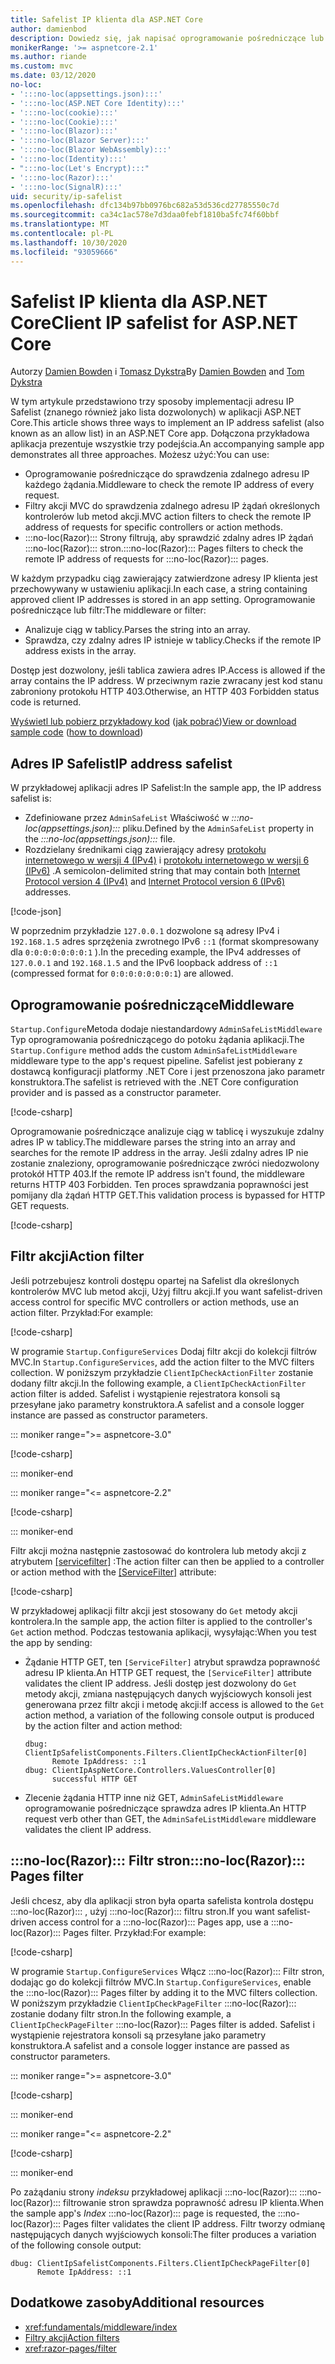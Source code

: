 ```yaml
---
title: Safelist IP klienta dla ASP.NET Core
author: damienbod
description: Dowiedz się, jak napisać oprogramowanie pośredniczące lub filtry akcji, aby zweryfikować zdalne adresy IP w odniesieniu do listy zatwierdzonych adresów IP.
monikerRange: '>= aspnetcore-2.1'
ms.author: riande
ms.custom: mvc
ms.date: 03/12/2020
no-loc:
- ':::no-loc(appsettings.json):::'
- ':::no-loc(ASP.NET Core Identity):::'
- ':::no-loc(cookie):::'
- ':::no-loc(Cookie):::'
- ':::no-loc(Blazor):::'
- ':::no-loc(Blazor Server):::'
- ':::no-loc(Blazor WebAssembly):::'
- ':::no-loc(Identity):::'
- ":::no-loc(Let's Encrypt):::"
- ':::no-loc(Razor):::'
- ':::no-loc(SignalR):::'
uid: security/ip-safelist
ms.openlocfilehash: dfc134b97bb0976bc682a53d536cd27785550c7d
ms.sourcegitcommit: ca34c1ac578e7d3daa0febf1810ba5fc74f60bbf
ms.translationtype: MT
ms.contentlocale: pl-PL
ms.lasthandoff: 10/30/2020
ms.locfileid: "93059666"
---
```

# <a name="client-ip-safelist-for-aspnet-core"></a><span data-ttu-id="ec84c-103">Safelist IP klienta dla ASP.NET Core</span><span class="sxs-lookup"><span data-stu-id="ec84c-103">Client IP safelist for ASP.NET Core</span></span>

<span data-ttu-id="ec84c-104">Autorzy [Damien Bowden](https://twitter.com/damien_bod) i [Tomasz Dykstra](https://github.com/tdykstra)</span><span class="sxs-lookup"><span data-stu-id="ec84c-104">By [Damien Bowden](https://twitter.com/damien_bod) and [Tom Dykstra](https://github.com/tdykstra)</span></span>
 
<span data-ttu-id="ec84c-105">W tym artykule przedstawiono trzy sposoby implementacji adresu IP Safelist (znanego również jako lista dozwolonych) w aplikacji ASP.NET Core.</span><span class="sxs-lookup"><span data-stu-id="ec84c-105">This article shows three ways to implement an IP address safelist (also known as an allow list) in an ASP.NET Core app.</span></span> <span data-ttu-id="ec84c-106">Dołączona przykładowa aplikacja prezentuje wszystkie trzy podejścia.</span><span class="sxs-lookup"><span data-stu-id="ec84c-106">An accompanying sample app demonstrates all three approaches.</span></span> <span data-ttu-id="ec84c-107">Możesz użyć:</span><span class="sxs-lookup"><span data-stu-id="ec84c-107">You can use:</span></span>

* <span data-ttu-id="ec84c-108">Oprogramowanie pośredniczące do sprawdzenia zdalnego adresu IP każdego żądania.</span><span class="sxs-lookup"><span data-stu-id="ec84c-108">Middleware to check the remote IP address of every request.</span></span>
* <span data-ttu-id="ec84c-109">Filtry akcji MVC do sprawdzenia zdalnego adresu IP żądań określonych kontrolerów lub metod akcji.</span><span class="sxs-lookup"><span data-stu-id="ec84c-109">MVC action filters to check the remote IP address of requests for specific controllers or action methods.</span></span>
* <span data-ttu-id="ec84c-110">:::no-loc(Razor)::: Strony filtrują, aby sprawdzić zdalny adres IP żądań :::no-loc(Razor)::: stron.</span><span class="sxs-lookup"><span data-stu-id="ec84c-110">:::no-loc(Razor)::: Pages filters to check the remote IP address of requests for :::no-loc(Razor)::: pages.</span></span>

<span data-ttu-id="ec84c-111">W każdym przypadku ciąg zawierający zatwierdzone adresy IP klienta jest przechowywany w ustawieniu aplikacji.</span><span class="sxs-lookup"><span data-stu-id="ec84c-111">In each case, a string containing approved client IP addresses is stored in an app setting.</span></span> <span data-ttu-id="ec84c-112">Oprogramowanie pośredniczące lub filtr:</span><span class="sxs-lookup"><span data-stu-id="ec84c-112">The middleware or filter:</span></span>

* <span data-ttu-id="ec84c-113">Analizuje ciąg w tablicy.</span><span class="sxs-lookup"><span data-stu-id="ec84c-113">Parses the string into an array.</span></span> 
* <span data-ttu-id="ec84c-114">Sprawdza, czy zdalny adres IP istnieje w tablicy.</span><span class="sxs-lookup"><span data-stu-id="ec84c-114">Checks if the remote IP address exists in the array.</span></span>

<span data-ttu-id="ec84c-115">Dostęp jest dozwolony, jeśli tablica zawiera adres IP.</span><span class="sxs-lookup"><span data-stu-id="ec84c-115">Access is allowed if the array contains the IP address.</span></span> <span data-ttu-id="ec84c-116">W przeciwnym razie zwracany jest kod stanu zabroniony protokołu HTTP 403.</span><span class="sxs-lookup"><span data-stu-id="ec84c-116">Otherwise, an HTTP 403 Forbidden status code is returned.</span></span>

<span data-ttu-id="ec84c-117">[Wyświetl lub pobierz przykładowy kod](https://github.com/dotnet/AspNetCore.Docs/tree/master/aspnetcore/security/ip-safelist/samples) ([jak pobrać](xref:index#how-to-download-a-sample))</span><span class="sxs-lookup"><span data-stu-id="ec84c-117">[View or download sample code](https://github.com/dotnet/AspNetCore.Docs/tree/master/aspnetcore/security/ip-safelist/samples) ([how to download](xref:index#how-to-download-a-sample))</span></span>

## <a name="ip-address-safelist"></a><span data-ttu-id="ec84c-118">Adres IP Safelist</span><span class="sxs-lookup"><span data-stu-id="ec84c-118">IP address safelist</span></span>

<span data-ttu-id="ec84c-119">W przykładowej aplikacji adres IP Safelist:</span><span class="sxs-lookup"><span data-stu-id="ec84c-119">In the sample app, the IP address safelist is:</span></span>

* <span data-ttu-id="ec84c-120">Zdefiniowane przez `AdminSafeList` Właściwość w *:::no-loc(appsettings.json):::* pliku.</span><span class="sxs-lookup"><span data-stu-id="ec84c-120">Defined by the `AdminSafeList` property in the *:::no-loc(appsettings.json):::* file.</span></span>
* <span data-ttu-id="ec84c-121">Rozdzielany średnikami ciąg zawierający adresy [protokołu internetowego w wersji 4 (IPv4)](https://wikipedia.org/wiki/IPv4) i [protokołu internetowego w wersji 6 (IPv6)](https://wikipedia.org/wiki/IPv6) .</span><span class="sxs-lookup"><span data-stu-id="ec84c-121">A semicolon-delimited string that may contain both [Internet Protocol version 4 (IPv4)](https://wikipedia.org/wiki/IPv4) and [Internet Protocol version 6 (IPv6)](https://wikipedia.org/wiki/IPv6) addresses.</span></span>

[!code-json[](ip-safelist/samples/3.x/ClientIpAspNetCore/:::no-loc(appsettings.json):::?range=1-3&highlight=2)]

<span data-ttu-id="ec84c-122">W poprzednim przykładzie `127.0.0.1` dozwolone są adresy IPv4 i `192.168.1.5` adres sprzężenia zwrotnego IPv6 `::1` (format skompresowany dla `0:0:0:0:0:0:0:1` ).</span><span class="sxs-lookup"><span data-stu-id="ec84c-122">In the preceding example, the IPv4 addresses of `127.0.0.1` and `192.168.1.5` and the IPv6 loopback address of `::1` (compressed format for `0:0:0:0:0:0:0:1`) are allowed.</span></span>

## <a name="middleware"></a><span data-ttu-id="ec84c-123">Oprogramowanie pośredniczące</span><span class="sxs-lookup"><span data-stu-id="ec84c-123">Middleware</span></span>

<span data-ttu-id="ec84c-124">`Startup.Configure`Metoda dodaje niestandardowy `AdminSafeListMiddleware` Typ oprogramowania pośredniczącego do potoku żądania aplikacji.</span><span class="sxs-lookup"><span data-stu-id="ec84c-124">The `Startup.Configure` method adds the custom `AdminSafeListMiddleware` middleware type to the app's request pipeline.</span></span> <span data-ttu-id="ec84c-125">Safelist jest pobierany z dostawcą konfiguracji platformy .NET Core i jest przenoszona jako parametr konstruktora.</span><span class="sxs-lookup"><span data-stu-id="ec84c-125">The safelist is retrieved with the .NET Core configuration provider and is passed as a constructor parameter.</span></span>

[!code-csharp[](ip-safelist/samples/3.x/ClientIpAspNetCore/Startup.cs?name=snippet_ConfigureAddMiddleware)]

<span data-ttu-id="ec84c-126">Oprogramowanie pośredniczące analizuje ciąg w tablicę i wyszukuje zdalny adres IP w tablicy.</span><span class="sxs-lookup"><span data-stu-id="ec84c-126">The middleware parses the string into an array and searches for the remote IP address in the array.</span></span> <span data-ttu-id="ec84c-127">Jeśli zdalny adres IP nie zostanie znaleziony, oprogramowanie pośredniczące zwróci niedozwolony protokół HTTP 403.</span><span class="sxs-lookup"><span data-stu-id="ec84c-127">If the remote IP address isn't found, the middleware returns HTTP 403 Forbidden.</span></span> <span data-ttu-id="ec84c-128">Ten proces sprawdzania poprawności jest pomijany dla żądań HTTP GET.</span><span class="sxs-lookup"><span data-stu-id="ec84c-128">This validation process is bypassed for HTTP GET requests.</span></span>

[!code-csharp[](ip-safelist/samples/Shared/ClientIpSafelistComponents/Middlewares/AdminSafeListMiddleware.cs?name=snippet_ClassOnly)]

## <a name="action-filter"></a><span data-ttu-id="ec84c-129">Filtr akcji</span><span class="sxs-lookup"><span data-stu-id="ec84c-129">Action filter</span></span>

<span data-ttu-id="ec84c-130">Jeśli potrzebujesz kontroli dostępu opartej na Safelist dla określonych kontrolerów MVC lub metod akcji, Użyj filtru akcji.</span><span class="sxs-lookup"><span data-stu-id="ec84c-130">If you want safelist-driven access control for specific MVC controllers or action methods, use an action filter.</span></span> <span data-ttu-id="ec84c-131">Przykład:</span><span class="sxs-lookup"><span data-stu-id="ec84c-131">For example:</span></span>

[!code-csharp[](ip-safelist/samples/Shared/ClientIpSafelistComponents/Filters/ClientIpCheckActionFilter.cs?name=snippet_ClassOnly)]

<span data-ttu-id="ec84c-132">W programie `Startup.ConfigureServices` Dodaj filtr akcji do kolekcji filtrów MVC.</span><span class="sxs-lookup"><span data-stu-id="ec84c-132">In `Startup.ConfigureServices`, add the action filter to the MVC filters collection.</span></span> <span data-ttu-id="ec84c-133">W poniższym przykładzie `ClientIpCheckActionFilter` zostanie dodany filtr akcji.</span><span class="sxs-lookup"><span data-stu-id="ec84c-133">In the following example, a `ClientIpCheckActionFilter` action filter is added.</span></span> <span data-ttu-id="ec84c-134">Safelist i wystąpienie rejestratora konsoli są przesyłane jako parametry konstruktora.</span><span class="sxs-lookup"><span data-stu-id="ec84c-134">A safelist and a console logger instance are passed as constructor parameters.</span></span>

::: moniker range=">= aspnetcore-3.0"

[!code-csharp[](ip-safelist/samples/3.x/ClientIpAspNetCore/Startup.cs?name=snippet_ConfigureServicesActionFilter)]

::: moniker-end

::: moniker range="<= aspnetcore-2.2"

[!code-csharp[](ip-safelist/samples/2.x/ClientIpAspNetCore/Startup.cs?name=snippet_ConfigureServicesActionFilter)]

::: moniker-end

<span data-ttu-id="ec84c-135">Filtr akcji można następnie zastosować do kontrolera lub metody akcji z atrybutem [[servicefilter]](xref:Microsoft.AspNetCore.Mvc.ServiceFilterAttribute) :</span><span class="sxs-lookup"><span data-stu-id="ec84c-135">The action filter can then be applied to a controller or action method with the [[ServiceFilter]](xref:Microsoft.AspNetCore.Mvc.ServiceFilterAttribute) attribute:</span></span>

[!code-csharp[](ip-safelist/samples/3.x/ClientIpAspNetCore/Controllers/ValuesController.cs?name=snippet_ActionFilter&highlight=1)]

<span data-ttu-id="ec84c-136">W przykładowej aplikacji filtr akcji jest stosowany do `Get` metody akcji kontrolera.</span><span class="sxs-lookup"><span data-stu-id="ec84c-136">In the sample app, the action filter is applied to the controller's `Get` action method.</span></span> <span data-ttu-id="ec84c-137">Podczas testowania aplikacji, wysyłając:</span><span class="sxs-lookup"><span data-stu-id="ec84c-137">When you test the app by sending:</span></span>

* <span data-ttu-id="ec84c-138">Żądanie HTTP GET, ten `[ServiceFilter]` atrybut sprawdza poprawność adresu IP klienta.</span><span class="sxs-lookup"><span data-stu-id="ec84c-138">An HTTP GET request, the `[ServiceFilter]` attribute validates the client IP address.</span></span> <span data-ttu-id="ec84c-139">Jeśli dostęp jest dozwolony do `Get` metody akcji, zmiana następujących danych wyjściowych konsoli jest generowana przez filtr akcji i metodę akcji:</span><span class="sxs-lookup"><span data-stu-id="ec84c-139">If access is allowed to the `Get` action method, a variation of the following console output is produced by the action filter and action method:</span></span>

    ```
    dbug: ClientIpSafelistComponents.Filters.ClientIpCheckActionFilter[0]
          Remote IpAddress: ::1
    dbug: ClientIpAspNetCore.Controllers.ValuesController[0]
          successful HTTP GET    
    ```

* <span data-ttu-id="ec84c-140">Zlecenie żądania HTTP inne niż GET, `AdminSafeListMiddleware` oprogramowanie pośredniczące sprawdza adres IP klienta.</span><span class="sxs-lookup"><span data-stu-id="ec84c-140">An HTTP request verb other than GET, the `AdminSafeListMiddleware` middleware validates the client IP address.</span></span>

## <a name="no-locrazor-pages-filter"></a><span data-ttu-id="ec84c-141">:::no-loc(Razor)::: Filtr stron</span><span class="sxs-lookup"><span data-stu-id="ec84c-141">:::no-loc(Razor)::: Pages filter</span></span>

<span data-ttu-id="ec84c-142">Jeśli chcesz, aby dla aplikacji stron była oparta safelista kontrola dostępu :::no-loc(Razor)::: , użyj :::no-loc(Razor)::: filtru stron.</span><span class="sxs-lookup"><span data-stu-id="ec84c-142">If you want safelist-driven access control for a :::no-loc(Razor)::: Pages app, use a :::no-loc(Razor)::: Pages filter.</span></span> <span data-ttu-id="ec84c-143">Przykład:</span><span class="sxs-lookup"><span data-stu-id="ec84c-143">For example:</span></span>

[!code-csharp[](ip-safelist/samples/Shared/ClientIpSafelistComponents/Filters/ClientIpCheckPageFilter.cs?name=snippet_ClassOnly)]

<span data-ttu-id="ec84c-144">W programie `Startup.ConfigureServices` Włącz :::no-loc(Razor)::: Filtr stron, dodając go do kolekcji filtrów MVC.</span><span class="sxs-lookup"><span data-stu-id="ec84c-144">In `Startup.ConfigureServices`, enable the :::no-loc(Razor)::: Pages filter by adding it to the MVC filters collection.</span></span> <span data-ttu-id="ec84c-145">W poniższym przykładzie `ClientIpCheckPageFilter` :::no-loc(Razor)::: zostanie dodany filtr stron.</span><span class="sxs-lookup"><span data-stu-id="ec84c-145">In the following example, a `ClientIpCheckPageFilter` :::no-loc(Razor)::: Pages filter is added.</span></span> <span data-ttu-id="ec84c-146">Safelist i wystąpienie rejestratora konsoli są przesyłane jako parametry konstruktora.</span><span class="sxs-lookup"><span data-stu-id="ec84c-146">A safelist and a console logger instance are passed as constructor parameters.</span></span>

::: moniker range=">= aspnetcore-3.0"

[!code-csharp[](ip-safelist/samples/3.x/ClientIpAspNetCore/Startup.cs?name=snippet_ConfigureServicesPageFilter)]

::: moniker-end

::: moniker range="<= aspnetcore-2.2"

[!code-csharp[](ip-safelist/samples/2.x/ClientIpAspNetCore/Startup.cs?name=snippet_ConfigureServicesPageFilter)]

::: moniker-end

<span data-ttu-id="ec84c-147">Po zażądaniu strony *indeksu* przykładowej aplikacji :::no-loc(Razor)::: :::no-loc(Razor)::: filtrowanie stron sprawdza poprawność adresu IP klienta.</span><span class="sxs-lookup"><span data-stu-id="ec84c-147">When the sample app's *Index* :::no-loc(Razor)::: page is requested, the :::no-loc(Razor)::: Pages filter validates the client IP address.</span></span> <span data-ttu-id="ec84c-148">Filtr tworzy odmianę następujących danych wyjściowych konsoli:</span><span class="sxs-lookup"><span data-stu-id="ec84c-148">The filter produces a variation of the following console output:</span></span>

```
dbug: ClientIpSafelistComponents.Filters.ClientIpCheckPageFilter[0]
      Remote IpAddress: ::1
```

## <a name="additional-resources"></a><span data-ttu-id="ec84c-149">Dodatkowe zasoby</span><span class="sxs-lookup"><span data-stu-id="ec84c-149">Additional resources</span></span>

* <xref:fundamentals/middleware/index>
* [<span data-ttu-id="ec84c-150">Filtry akcji</span><span class="sxs-lookup"><span data-stu-id="ec84c-150">Action filters</span></span>](xref:mvc/controllers/filters#action-filters)
* <xref:razor-pages/filter>
